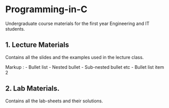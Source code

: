 # Programming-in-C

Undergraduate course materials for the first year Engineering and IT students.

## 1. Lecture Materials
  Contains all the slides and the examples used in the lecture class.
  
 Markup : - Bullet list
              - Nested bullet
                  - Sub-nested bullet etc
          - Bullet list item 2 
  
  
## 2. Lab Materials.
  Contains all the lab-sheets and their solutions.
